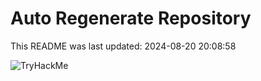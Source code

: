 # Auto Regenerate Repository

This README was last updated: 2024-08-20 20:08:58

 ![TryHackMe](https://tryhackme.com/badge/533634)